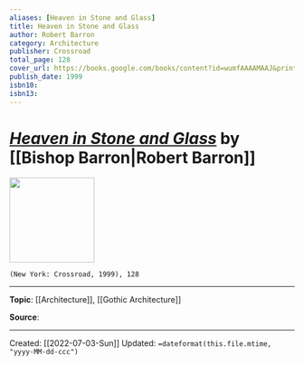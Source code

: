 ```yaml
---
aliases: [Heaven in Stone and Glass]
title: Heaven in Stone and Glass
author: Robert Barron
category: Architecture
publisher: Crossroad
total_page: 128
cover_url: https://books.google.com/books/content?id=wumfAAAAMAAJ&printsec=frontcover&img=1&zoom=1&source=gbs_api
publish_date: 1999
isbn10: 
isbn13:
---
```

# *[Heaven in Stone and Glass]()* by [[Bishop Barron|Robert Barron]]

<img src="https://books.google.com/books/content?id=wumfAAAAMAAJ&printsec=frontcover&img=1&zoom=1&source=gbs_api" width=150>

`(New York: Crossroad, 1999), 128`

--- 
**Topic**: [[Architecture]], [[Gothic Architecture]]

**Source**: 

---
Created: [[2022-07-03-Sun]]
Updated: `=dateformat(this.file.mtime, "yyyy-MM-dd-ccc")`
